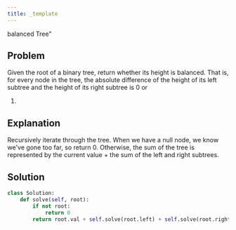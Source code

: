 ```yaml
---
title: _template
---
```


balanced Tree\"

## Problem

Given the root of a binary tree, return whether its height is balanced.
That is, for every node in the tree, the absolute difference of the
height of its left subtree and the height of its right subtree is 0 or

1.

## Explanation

Recursively iterate through the tree. When we have a null node, we know
we\'ve gone too far, so return 0. Otherwise, the sum of the tree is
represented by the current value + the sum of the left and right
subtrees.

## Solution

```py
class Solution:
    def solve(self, root):
        if not root:
            return 0
        return root.val + self.solve(root.left) + self.solve(root.right)
```
